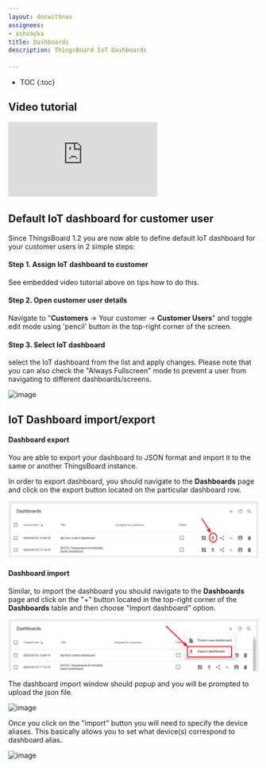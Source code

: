 ```yaml
---
layout: docwithnav
assignees:
- ashvayka
title: Dashboards
description: ThingsBoard IoT Dashboards

---
```


* TOC
{:toc}

## Video tutorial

<div id="video">  
    <div id="video_wrapper">
        <iframe src="https://www.youtube.com/embed/L_geyNzS7tM" frameborder="0" allowfullscreen></iframe>
    </div>
</div>

## Default IoT dashboard for customer user

Since ThingsBoard 1.2 you are now able to define default IoT dashboard for your customer users in 2 simple steps:

#### Step 1. Assign IoT dashboard to customer

See embedded video tutorial above on tips how to do this.

#### Step 2. Open customer user details

Navigate to "**Customers** -> Your customer -> **Customer Users**" and toggle edit mode using 'pencil' button in the top-right corner of the screen.

#### Step 3. Select IoT dashboard 

select the IoT dashboard from the list and apply changes. Please note that you can also check the "Always Fullscreen" mode to prevent a user from navigating to different dashboards/screens. 

![image](/images/user-guide/ui/default-dashboard.png)

## IoT Dashboard import/export

#### Dashboard export

You are able to export your dashboard to JSON format and import it to the same or another ThingsBoard instance.

In order to export dashboard, you should navigate to the **Dashboards** page and click on the export button located on the particular dashboard row.
 
![image](/images/user-guide/ui/export-dashboard.png)

#### Dashboard import

Similar, to import the dashboard you should navigate to the **Dashboards** page and click on the "+" button located in the top-right corner of the **Dashboards** table and then choose "Import dashboard" option. 

![image](/images/user-guide/ui/import-dashboard.png)

The dashboard import window should popup and you will be prompted to upload the json file.

![image](/images/user-guide/ui/import-dashboard-window.png)

Once you click on the "import" button you will need to specify the device aliases. 
This basically allows you to set what device(s) correspond to dashboard alias.

![image](/images/user-guide/ui/import-dashboard-aliases.png)

